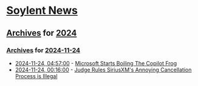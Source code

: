 # [Soylent News](../../../README.md)

## [Archives](../../index.md) for [2024](../index.md)

### [Archives](../../index.md) for [2024-11-24](index.md)

* [2024-11-24, 04:57:00](https://soylentnews.org/article.pl?sid=24/11/23/0129250&from=rss) - [Microsoft Starts Boiling The Copilot Frog](https://soylentnews.org/article.pl?sid=24/11/23/0129250&from=rss)
* [2024-11-24, 00:16:00](https://soylentnews.org/article.pl?sid=24/11/23/0119238&from=rss) - [Judge Rules SiriusXM's Annoying Cancellation Process is Illegal](https://soylentnews.org/article.pl?sid=24/11/23/0119238&from=rss)
